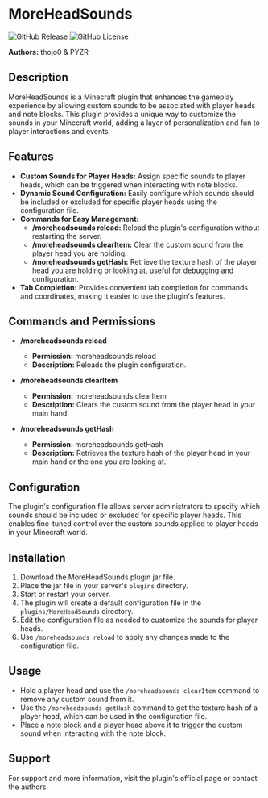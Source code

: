 # MoreHeadSounds

![GitHub Release](https://img.shields.io/github/v/release/High-Piched-Noobs/moreheadsounds?display_name=release) ![GitHub License](https://img.shields.io/github/license/High-Piched-Noobs/moreheadsounds)


**Authors:** thojo0 & PYZR

## Description
MoreHeadSounds is a Minecraft plugin that enhances the gameplay experience by allowing custom sounds to be associated with player heads and note blocks. This plugin provides a unique way to customize the sounds in your Minecraft world, adding a layer of personalization and fun to player interactions and events.

## Features
- **Custom Sounds for Player Heads:** Assign specific sounds to player heads, which can be triggered when interacting with note blocks.
- **Dynamic Sound Configuration:** Easily configure which sounds should be included or excluded for specific player heads using the configuration file.
- **Commands for Easy Management:**
  - **/moreheadsounds reload:** Reload the plugin's configuration without restarting the server.
  - **/moreheadsounds clearItem:** Clear the custom sound from the player head you are holding.
  - **/moreheadsounds getHash:** Retrieve the texture hash of the player head you are holding or looking at, useful for debugging and configuration.
- **Tab Completion:** Provides convenient tab completion for commands and coordinates, making it easier to use the plugin's features.

## Commands and Permissions

- **/moreheadsounds reload**
  - **Permission:** moreheadsounds.reload
  - **Description:** Reloads the plugin configuration.

- **/moreheadsounds clearItem**
  - **Permission:** moreheadsounds.clearItem
  - **Description:** Clears the custom sound from the player head in your main hand.

- **/moreheadsounds getHash**
  - **Permission:** moreheadsounds.getHash
  - **Description:** Retrieves the texture hash of the player head in your main hand or the one you are looking at.

## Configuration

The plugin's configuration file allows server administrators to specify which sounds should be included or excluded for specific player heads. This enables fine-tuned control over the custom sounds applied to player heads in your Minecraft world.

## Installation

1. Download the MoreHeadSounds plugin jar file.
2. Place the jar file in your server's `plugins` directory.
3. Start or restart your server.
4. The plugin will create a default configuration file in the `plugins/MoreHeadSounds` directory.
5. Edit the configuration file as needed to customize the sounds for player heads.
6. Use `/moreheadsounds reload` to apply any changes made to the configuration file.

## Usage

- Hold a player head and use the `/moreheadsounds clearItem` command to remove any custom sound from it.
- Use the `/moreheadsounds getHash` command to get the texture hash of a player head, which can be used in the configuration file.
- Place a note block and a player head above it to trigger the custom sound when interacting with the note block.

## Support

For support and more information, visit the plugin's official page or contact the authors.
